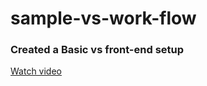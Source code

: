  # sample-vs-work-flow
 ### Created a Basic vs front-end setup 
 [Watch video](https://www.youtube.com/watch?v=aydFCQiUW44)
